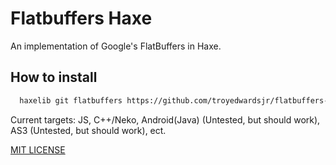 # Flatbuffers Haxe
An implementation of Google's FlatBuffers in Haxe. 

## How to install

```bash
  haxelib git flatbuffers https://github.com/troyedwardsjr/flatbuffers-haxe.git
```

Current targets: 
JS, 
C++/Neko, 
Android(Java) (Untested, but should work), 
AS3 (Untested, but should work),
ect.

[MIT LICENSE](https://opensource.org/licenses/MIT "MIT LICENSE")